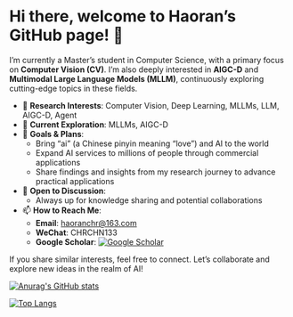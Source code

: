 # Hi there, welcome to Haoran’s GitHub page! 👋

I’m currently a Master’s student in Computer Science, with a primary focus on **Computer Vision (CV)**. I’m also deeply interested in **AIGC-D** and **Multimodal Large Language Models (MLLM)**, continuously exploring cutting-edge topics in these fields.

- 🔭 **Research Interests**: Computer Vision, Deep Learning, MLLMs, LLM, AIGC-D, Agent  
- 🌱 **Current Exploration**: MLLMs, AIGC-D  
- 🎯 **Goals & Plans**:
  - Bring “ai” (a Chinese pinyin meaning “love”) and AI to the world  
  - Expand AI services to millions of people through commercial applications  
  - Share findings and insights from my research journey to advance practical applications  
- 💬 **Open to Discussion**:
  - Always up for knowledge sharing and potential collaborations  
- 📫 **How to Reach Me**:
  - **Email**: haoranchr@163.com  
  - **WeChat**: CHRCHN133  
  - **Google Scholar**:  <a href="https://scholar.google.com/citations?user=o6krwYkAAAAJ&hl=en" target="_blank">
      <img src="https://img.shields.io/badge/Google%20Scholar-Haoran-blue?logo=googlescholar" alt="Google Scholar">
    </a>

If you share similar interests, feel free to connect. Let’s collaborate and explore new ideas in the realm of AI!

[![Anurag's GitHub stats](https://github-readme-stats.vercel.app/api?username=MuskAI)](https://github.com/anuraghazra/github-readme-stats)

[![Top Langs](https://github-readme-stats.vercel.app/api/top-langs/?username=MuskAI&layout=compact)](https://github.com/anuraghazra/github-readme-stats)
